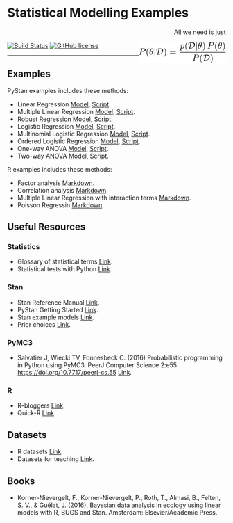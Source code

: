 # Statistical Modelling Examples

<p align="right">All we need is just</p>
<img align="right" src="bayes.png" width="200px">

[![Build Status](https://travis-ci.org/mrtkp9993/Statistical-Modeling-Examples.svg?branch=master)](https://travis-ci.org/mrtkp9993/Statistical-Modeling-Examples)
[![GitHub license](https://img.shields.io/github/license/mrtkp9993/Statistical-Modelling-Examples.svg)](https://github.com/mrtkp9993/Statistical-Modelling-Examples/blob/master/LICENSE)

---

## Examples

PyStan examples includes these methods:

* Linear Regression [Model](https://github.com/mrtkp9993/Statistical-Modeling-Examples/blob/master/models/linearRegression.stan), [Script](https://github.com/mrtkp9993/Statistical-Modeling-Examples/blob/master/scripts/linearRegression.py).
* Multiple Linear Regression [Model](https://github.com/mrtkp9993/Statistical-Modeling-Examples/blob/master/models/multipleLinearRegression.stan), [Script](https://github.com/mrtkp9993/Statistical-Modeling-Examples/blob/master/scripts/multipleLinearRegression.py).
* Robust Regression [Model](https://github.com/mrtkp9993/Statistical-Modeling-Examples/blob/master/models/robustRegression.stan), [Script](https://github.com/mrtkp9993/Statistical-Modeling-Examples/blob/master/scripts/robustRegression.py).
* Logistic Regression [Model](https://github.com/mrtkp9993/Statistical-Modeling-Examples/blob/master/models/logisticRegression.stan), [Script](https://github.com/mrtkp9993/Statistical-Modeling-Examples/blob/master/scripts/logisticRegression.py).
* Multinomial Logistic Regression [Model](https://github.com/mrtkp9993/Statistical-Modeling-Examples/blob/master/models/multinomialLogisticRegression.stan), [Script](https://github.com/mrtkp9993/Statistical-Modeling-Examples/blob/master/scripts/multinomialLogisticRegression.py).
* Ordered Logistic Regression [Model](https://github.com/mrtkp9993/Statistical-Modeling-Examples/blob/master/models/orderedLogisticRegression.stan), [Script](https://github.com/mrtkp9993/Statistical-Modeling-Examples/blob/master/scripts/orderedLogisticRegression.py).
* One-way ANOVA [Model](https://github.com/mrtkp9993/Statistical-Modeling-Examples/blob/master/models/onewayANOVA.stan), [Script](https://github.com/mrtkp9993/Statistical-Modeling-Examples/blob/master/scripts/onewayANOVA.py).
* Two-way ANOVA [Model](https://github.com/mrtkp9993/Statistical-Modeling-Examples/blob/master/models/twowayANOVA.stan), [Script](https://github.com/mrtkp9993/Statistical-Modeling-Examples/blob/master/scripts/twowayANOVA.py).

R examples includes these methods:

* Factor analysis [Markdown](https://github.com/mrtkp9993/Statistical-Modeling-Examples/blob/master/notebooks/Factor_Analysis.md).
* Correlation analysis [Markdown](https://github.com/mrtkp9993/Statistical-Modeling-Examples/blob/master/notebooks/Correlation_Analysis.md).
* Multiple Linear Regression with interaction terms [Markdown](https://github.com/mrtkp9993/Statistical-Modeling-Examples/blob/master/notebooks/Multiple_Linear_Regression_with_interaction_terms.md).
* Poisson Regressin [Markdown]().

## Useful Resources

### Statistics

* Glossary of statistical terms [Link](https://www.stat.berkeley.edu/~stark/SticiGui/Text/gloss.htm).
* Statistical tests with Python [Link](https://machinelearningmastery.com/statistical-hypothesis-tests-in-python-cheat-sheet/).

### Stan

* Stan Reference Manual [Link](https://github.com/stan-dev/stan/releases/download/v2.17.0/stan-reference-2.17.0.pdf).
* PyStan Getting Started [Link](https://pystan.readthedocs.io/en/latest/getting_started.html).
* Stan example models [Link](https://github.com/stan-dev/example-models/tree/master/misc).
* Prior choices [Link](https://github.com/stan-dev/stan/wiki/Prior-Choice-Recommendations).

### PyMC3

* Salvatier J, Wiecki TV, Fonnesbeck C. (2016) Probabilistic programming in Python using PyMC3. PeerJ Computer Science 2:e55 https://doi.org/10.7717/peerj-cs.55 [Link](https://peerj.com/articles/cs-55/).

### R

* R-bloggers [Link](https://www.r-bloggers.com/).
* Quick-R [Link](https://www.statmethods.net/index.html). 


## Datasets

* R datasets [Link](https://vincentarelbundock.github.io/Rdatasets/datasets.html).
* Datasets for teaching [Link](https://www.sheffield.ac.uk/mash/data).

## Books

* Korner-Nievergelt, F., Korner-Nievergelt, P., Roth, T., Almasi, B., Felten, S. V., & Guélat, J. (2016). Bayesian data analysis in ecology using linear models with R, BUGS and Stan. Amsterdam: Elsevier/Academic Press.
